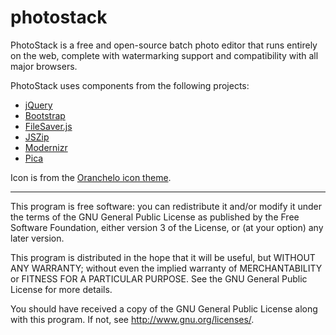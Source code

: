 # photostack

PhotoStack is a free and open-source batch photo editor that runs entirely on the web, complete with watermarking support and compatibility with all major browsers.

PhotoStack uses components from the following projects:

- [jQuery](https://jquery.com/)
- [Bootstrap](https://getbootstrap.com)
- [FileSaver.js](https://github.com/eligrey/FileSaver.js/)
- [JSZip](https://stuk.github.io/jszip/)
- [Modernizr](https://modernizr.com/)
- [Pica](https://github.com/nodeca/pica)

Icon is from the [Oranchelo icon theme](https://github.com/OrancheloTeam/oranchelo-icon-theme).

---------------------------------------------------------

This program is free software: you can redistribute it and/or modify
it under the terms of the GNU General Public License as published by
the Free Software Foundation, either version 3 of the License, or
(at your option) any later version.

This program is distributed in the hope that it will be useful,
but WITHOUT ANY WARRANTY; without even the implied warranty of
MERCHANTABILITY or FITNESS FOR A PARTICULAR PURPOSE.  See the
GNU General Public License for more details.

You should have received a copy of the GNU General Public License
along with this program.  If not, see <http://www.gnu.org/licenses/>.
